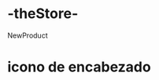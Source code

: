 # -theStore-
NewProduct
<html>
<head>
  <title>iconos</title>
  <link rel="stylesheet" type="text/css" href="logotipo supermercado_23-21484590">
 </head>
 <body>
    <h1>icono de encabezado</h1>
 </body>
 </html>
